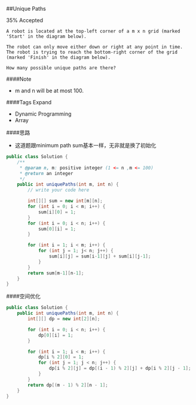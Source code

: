 ##Unique Paths

35% Accepted

	A robot is located at the top-left corner of a m x n grid (marked 'Start' in the diagram below).

	The robot can only move either down or right at any point in time.
    The robot is trying to reach the bottom-right corner of the grid (marked 'Finish' in the diagram below).

	How many possible unique paths are there?

####Note
- m and n will be at most 100.

####Tags Expand
- Dynamic Programming
- Array

####思路
- 这道题跟minimum path sum基本一样，无非就是换了初始化

```java
public class Solution {
    /**
     * @param n, m: positive integer (1 <= n ,m <= 100)
     * @return an integer
     */
    public int uniquePaths(int m, int n) {
        // write your code here

        int[][] sum = new int[m][n];
        for (int i = 0; i < m; i++) {
            sum[i][0] = 1;
        }
        for (int i = 0; i < n; i++) {
            sum[0][i] = 1;
        }

        for (int i = 1; i < m; i++) {
            for (int j = 1; j< n; j++) {
                sum[i][j] = sum[i-1][j] + sum[i][j-1];
            }
        }
        return sum[m-1][n-1];
    }
}
```

####空间优化
```java
public class Solution {
    public int uniquePaths(int m, int n) {
        int[][] dp = new int[2][n];

        for (int i = 0; i < n; i++) {
            dp[0][i] = 1;
        }

        for (int i = 1; i < m; i++) {
            dp[i % 2][0] = 1;
            for (int j = 1; j < n; j++) {
                dp[i % 2][j] = dp[(i - 1) % 2][j] + dp[i % 2][j - 1];
            }
        }
        return dp[(m - 1) % 2][n - 1];
    }
}
```
